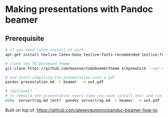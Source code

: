 # Making presentations with Pandoc beamer


## Prerequisite
```bash 
# if you need latex install it with 
apt-get install texlive-latex-base texlive-fonts-recommended texlive-fonts-extra texlive-latex-extrasudo  

# clone the TU Dortmund theme
git clone https://github.com/maxnoe/tudobeamertheme $(kpsewhich --var-value TEXMFHOME)/tex/latex/tudobeamertheme

# and start compiling the presentation into a pdf 
pandoc presentation.md -t beamer  -o out.pdf

# (optional)
# to rebuild the presentation every time you save isntall entr and run 
echo  vorvortrag.md |entr  pandoc vorvortrag.md -t beamer  -o out.pdf


```

Built on top of: 
https://github.com/alexeygumirov/pandoc-beamer-how-to


